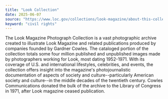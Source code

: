 ```yaml
---
title: "Look Collection"
date: 2025-06-07
source: "https://www.loc.gov/collections/look-magazine/about-this-collection/"
keyword: "civil rights"
---
```


The Look Magazine Photograph Collection is a vast photographic archive created to illustrate Look Magazine and related publications produced by companies founded by Gardner Cowles. The cataloged portion of the collection totals some four million published and unpublished images made by photographers working for Look, most dating 1952-1971. With its coverage of U.S. and international lifestyles, celebrities, and events, the collection offers insight into the magazine's photojournalistic documentation of aspects of society and culture--particularly American society and culture--in the middle decades of the twentieth century. Cowles Communications donated the bulk of the archive to the Library of Congress in 1971, after Look magazine ceased publication.

